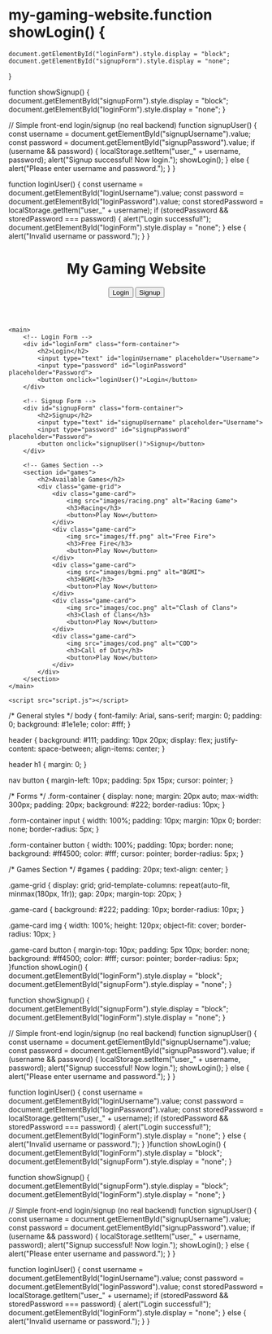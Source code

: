 # my-gaming-website.function showLogin() {
    document.getElementById("loginForm").style.display = "block";
    document.getElementById("signupForm").style.display = "none";
}

function showSignup() {
    document.getElementById("signupForm").style.display = "block";
    document.getElementById("loginForm").style.display = "none";
}

// Simple front-end login/signup (no real backend)
function signupUser() {
    const username = document.getElementById("signupUsername").value;
    const password = document.getElementById("signupPassword").value;
    if (username && password) {
        localStorage.setItem("user_" + username, password);
        alert("Signup successful! Now login.");
        showLogin();
    } else {
        alert("Please enter username and password.");
    }
}

function loginUser() {
    const username = document.getElementById("loginUsername").value;
    const password = document.getElementById("loginPassword").value;
    const storedPassword = localStorage.getItem("user_" + username);
    if (storedPassword && storedPassword === password) {
        alert("Login successful!");
        document.getElementById("loginForm").style.display = "none";
    } else {
        alert("Invalid username or password.");
    }
}<!DOCTYPE html>
<html lang="en">
<head>
    <meta charset="UTF-8">
    <meta name="viewport" content="width=device-width, initial-scale=1.0">
    <title>My Gaming Website</title>
    <link rel="stylesheet" href="style.css">
</head>
<body>
    <header>
        <h1>My Gaming Website</h1>
        <nav>
            <button onclick="showLogin()">Login</button>
            <button onclick="showSignup()">Signup</button>
        </nav>
    </header>

    <main>
        <!-- Login Form -->
        <div id="loginForm" class="form-container">
            <h2>Login</h2>
            <input type="text" id="loginUsername" placeholder="Username">
            <input type="password" id="loginPassword" placeholder="Password">
            <button onclick="loginUser()">Login</button>
        </div>

        <!-- Signup Form -->
        <div id="signupForm" class="form-container">
            <h2>Signup</h2>
            <input type="text" id="signupUsername" placeholder="Username">
            <input type="password" id="signupPassword" placeholder="Password">
            <button onclick="signupUser()">Signup</button>
        </div>

        <!-- Games Section -->
        <section id="games">
            <h2>Available Games</h2>
            <div class="game-grid">
                <div class="game-card">
                    <img src="images/racing.png" alt="Racing Game">
                    <h3>Racing</h3>
                    <button>Play Now</button>
                </div>
                <div class="game-card">
                    <img src="images/ff.png" alt="Free Fire">
                    <h3>Free Fire</h3>
                    <button>Play Now</button>
                </div>
                <div class="game-card">
                    <img src="images/bgmi.png" alt="BGMI">
                    <h3>BGMI</h3>
                    <button>Play Now</button>
                </div>
                <div class="game-card">
                    <img src="images/coc.png" alt="Clash of Clans">
                    <h3>Clash of Clans</h3>
                    <button>Play Now</button>
                </div>
                <div class="game-card">
                    <img src="images/cod.png" alt="COD">
                    <h3>Call of Duty</h3>
                    <button>Play Now</button>
                </div>
            </div>
        </section>
    </main>

    <script src="script.js"></script>
</body>
</html>/* General styles */
body {
    font-family: Arial, sans-serif;
    margin: 0;
    padding: 0;
    background: #1e1e1e;
    color: #fff;
}

header {
    background: #111;
    padding: 10px 20px;
    display: flex;
    justify-content: space-between;
    align-items: center;
}

header h1 {
    margin: 0;
}

nav button {
    margin-left: 10px;
    padding: 5px 15px;
    cursor: pointer;
}

/* Forms */
.form-container {
    display: none;
    margin: 20px auto;
    max-width: 300px;
    padding: 20px;
    background: #222;
    border-radius: 10px;
}

.form-container input {
    width: 100%;
    padding: 10px;
    margin: 10px 0;
    border: none;
    border-radius: 5px;
}

.form-container button {
    width: 100%;
    padding: 10px;
    border: none;
    background: #ff4500;
    color: #fff;
    cursor: pointer;
    border-radius: 5px;
}

/* Games Section */
#games {
    padding: 20px;
    text-align: center;
}

.game-grid {
    display: grid;
    grid-template-columns: repeat(auto-fit, minmax(180px, 1fr));
    gap: 20px;
    margin-top: 20px;
}

.game-card {
    background: #222;
    padding: 10px;
    border-radius: 10px;
}

.game-card img {
    width: 100%;
    height: 120px;
    object-fit: cover;
    border-radius: 10px;
}

.game-card button {
    margin-top: 10px;
    padding: 5px 10px;
    border: none;
    background: #ff4500;
    color: #fff;
    cursor: pointer;
    border-radius: 5px;
}function showLogin() {
    document.getElementById("loginForm").style.display = "block";
    document.getElementById("signupForm").style.display = "none";
}

function showSignup() {
    document.getElementById("signupForm").style.display = "block";
    document.getElementById("loginForm").style.display = "none";
}

// Simple front-end login/signup (no real backend)
function signupUser() {
    const username = document.getElementById("signupUsername").value;
    const password = document.getElementById("signupPassword").value;
    if (username && password) {
        localStorage.setItem("user_" + username, password);
        alert("Signup successful! Now login.");
        showLogin();
    } else {
        alert("Please enter username and password.");
    }
}

function loginUser() {
    const username = document.getElementById("loginUsername").value;
    const password = document.getElementById("loginPassword").value;
    const storedPassword = localStorage.getItem("user_" + username);
    if (storedPassword && storedPassword === password) {
        alert("Login successful!");
        document.getElementById("loginForm").style.display = "none";
    } else {
        alert("Invalid username or password.");
    }
}function showLogin() {
    document.getElementById("loginForm").style.display = "block";
    document.getElementById("signupForm").style.display = "none";
}

function showSignup() {
    document.getElementById("signupForm").style.display = "block";
    document.getElementById("loginForm").style.display = "none";
}

// Simple front-end login/signup (no real backend)
function signupUser() {
    const username = document.getElementById("signupUsername").value;
    const password = document.getElementById("signupPassword").value;
    if (username && password) {
        localStorage.setItem("user_" + username, password);
        alert("Signup successful! Now login.");
        showLogin();
    } else {
        alert("Please enter username and password.");
    }
}

function loginUser() {
    const username = document.getElementById("loginUsername").value;
    const password = document.getElementById("loginPassword").value;
    const storedPassword = localStorage.getItem("user_" + username);
    if (storedPassword && storedPassword === password) {
        alert("Login successful!");
        document.getElementById("loginForm").style.display = "none";
    } else {
        alert("Invalid username or password.");
    }
}
